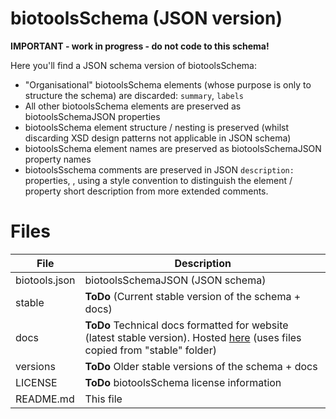 # biotoolsSchema (JSON version)
**IMPORTANT - work in progress - do not code to this schema!**

Here you'll find a JSON schema version of biotoolsSchema:
* "Organisational" biotoolsSchema elements (whose purpose is only to structure the schema) are discarded: ```summary```, ```labels```
* All other biotoolsSchema elements are preserved as biotoolsSchemaJSON properties
* biotoolsSchema element structure / nesting is preserved (whilst discarding XSD design patterns not applicable in JSON schema)
* biotoolsSchema element names are preserved as biotoolsSchemaJSON property names 
* biotoolsSschema comments are preserved in JSON ```description:``` properties, , using a style convention to distinguish the element / property short description from more extended comments.

# Files

File                            | Description
----                            | -----------
biotools.json                   | biotoolsSchemaJSON (JSON schema)
stable                          | **ToDo** (Current stable version of the schema + docs)
docs                            | **ToDo**  Technical docs formatted for website (latest stable version).  Hosted [here](http://bio-tools.github.io/biotoolsSchema/) (uses files copied from "stable" folder)
versions                        | **ToDo** Older stable versions of the schema + docs
LICENSE                         | **ToDo** biotoolsSchema license information
README.md		        | This file
